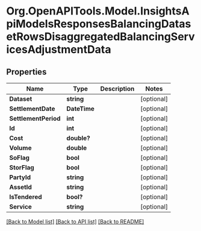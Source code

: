 # Org.OpenAPITools.Model.InsightsApiModelsResponsesBalancingDatasetRowsDisaggregatedBalancingServicesAdjustmentData

## Properties

Name | Type | Description | Notes
------------ | ------------- | ------------- | -------------
**Dataset** | **string** |  | [optional] 
**SettlementDate** | **DateTime** |  | [optional] 
**SettlementPeriod** | **int** |  | [optional] 
**Id** | **int** |  | [optional] 
**Cost** | **double?** |  | [optional] 
**Volume** | **double** |  | [optional] 
**SoFlag** | **bool** |  | [optional] 
**StorFlag** | **bool** |  | [optional] 
**PartyId** | **string** |  | [optional] 
**AssetId** | **string** |  | [optional] 
**IsTendered** | **bool?** |  | [optional] 
**Service** | **string** |  | [optional] 

[[Back to Model list]](../README.md#documentation-for-models) [[Back to API list]](../README.md#documentation-for-api-endpoints) [[Back to README]](../README.md)

